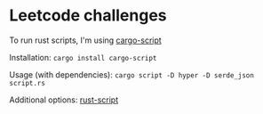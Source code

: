# Leetcode challenges

To run rust scripts, I'm using [cargo-script](https://github.com/DanielKeep/cargo-script)

Installation:
```cargo install cargo-script```

Usage (with dependencies):
```cargo script -D hyper -D serde_json script.rs```

Additional options:
[rust-script](https://rust-script.org/)
